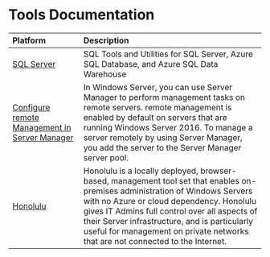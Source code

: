 # Tools Documentation
|Platform|Description|
|:--|:--|
|[SQL Server](https://github.com/MicrosoftDocs/sql-docs/blob/live/docs/tools/overview-sql-tools.md)|SQL Tools and Utilities for SQL Server, Azure SQL Database, and Azure SQL Data Warehouse|
|[Configure remote Management in Server Manager](https://github.com/MicrosoftDocs/windowsserverdocs/blob/master/WindowsServerDocs/administration/server-manager/configure-remote-management-in-server-manager.md)|In Windows Server, you can use Server Manager to perform management tasks on remote servers. remote management is enabled by default on servers that are running Windows Server 2016. To manage a server remotely by using Server Manager, you add the server to the Server Manager server pool.|
|[Honolulu](https://github.com/MicrosoftDocs/windowsserverdocs/blob/master/WindowsServerDocs/manage/honolulu/honolulu.md)|Honolulu is a locally deployed, browser-based, management tool set that enables on-premises administration of Windows Servers with no Azure or cloud dependency. Honolulu gives IT Admins full control over all aspects of their Server infrastructure, and is particularly useful for management on private networks that are not connected to the Internet.|